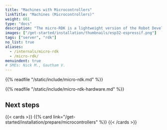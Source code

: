 ```yaml
---
title: "Machines with Microcontrollers"
linkTitle: "Machines (Microcontrollers)"
weight: 661
type: "docs"
description: "The micro-RDK is a lightweight version of the Robot Development Kit which can run on resource-limited embedded systems."
images: ["/get-started/installation/thumbnails/esp32-espressif.png"]
tags: ["server", "rdk"]
no_list: true
aliases:
  - /internals/micro-rdk
  - /micro-rdk/
menuindent: true
# SMEs: Nick M., Gautham V.
---
```


{{% readfile "/static/include/micro-rdk.md" %}}

{{% readfile "/static/include/micro-rdk-hardware.md" %}}

## Next steps

{{< cards >}}
{{% card link="/get-started/installation/prepare/microcontrollers" %}}
{{< /cards >}}

